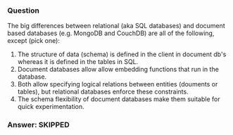 ### Question

The big differences between relational (aka SQL databases) and document based databases (e.g. MongoDB and CouchDB) are all of the following, except (pick one):

1. The structure of data (schema) is defined in the client in document db's whereas it is defined in the tables in SQL.
2. Document databases allow allow embedding functions that run in the database.
3. Both allow specifying logical relations between entities (douments or tables), but relational databases enforce these constraints.
4. The schema flexibility of document databases make them suitable for quick experimentation.

### Answer: SKIPPED
